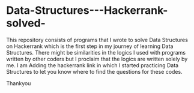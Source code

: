 # Data-Structures---Hackerrank-solved-
This repository consists of programs that I wrote to solve Data Structures on Hackerrank which is the first step in my journey of learning Data Structures. 
There might be similarities in the logics I used with programs written by other coders but I proclaim that the logics are written solely by me. 
I am Adding the hackerrank link in which I started practicing Data Structures to let you know where to find the questions for these codes.

Thankyou
